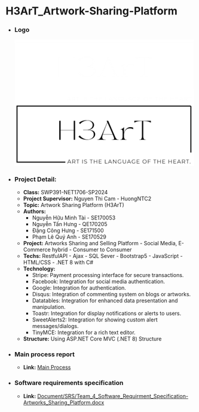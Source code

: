# H3ArT_Artwork-Sharing-Platform

-   ### Logo
    ![H3ArT Logo](Source_Code/H3ArTArtwork_LanthuN/H3ArTArtwork/wwwroot/image/login/MergedImages.png)
-   ### Project Detail:
    -   **Class:** SWP391-NET1706-SP2024
    -   **Project Supervisor:** Nguyen Thi Cam - HuongNTC2
    -   **Topic:** Artwork Sharing Platform (H3ArT)
    -   **Authors:**
        -   Nguyễn Hữu Minh Tài - SE170053
        -   Nguyễn Tấn Hưng - QE170205
        -   Đặng Công Hưng - SE171500
        -   Phạm Lê Quý Anh - SE170529
    -   **Project:** Artworks Sharing and Selling Platform - Social Media, E-Commerce hybrid - Consumer to Consumer
    -   **Techs:** RestfulAPI - Ajax - SQL Sever - Bootstrap5 - JavaScript - HTML/CSS - .NET 8 with C#
    -   **Technology:**
        -   Stripe: Payment processing interface for secure transactions.
        -   Facebook: Integration for social media authentication.
        -   Google: Integration for authentication.
        -   Disqus: Integration of commenting system on blogs or artworks.
        -   Datatables: Integration for enhanced data presentation and manipulation.
        -   Toastr: Integration for display notifications or alerts to users.
        -   SweetAlerts2: Integration for showing custom alert messages/dialogs.
        -   TinyMCE: Integration for a rich text editor.
    -   **Structure:** Using ASP.NET Core MVC (.NET 8) Structure
-   ### Main process report
    -   **Link:** [Main Process](Document/MAIN_PROCESS_REPORT.xlsx)
-   ### Software requirements specification
    -   **Link:** [Document/SRS/Team_4_Software_Requirment_Specification-Artworks_Sharing_Platform.docx](Document/SRS/Team_4_Software_Requirment_Specification-Artworks_Sharing_Platform.docx)
